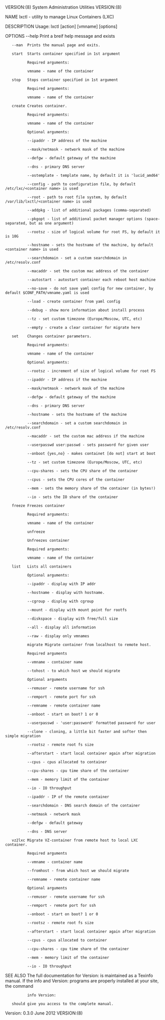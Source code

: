 VERSION:(8)                                                                     System Administration Utilities                                                                     VERSION:(8)

NAME
       lxctl - utility to manage Linux Containers (LXC)

DESCRIPTION
   Usage:
              lxctl [action] [vmname] [options]

OPTIONS
       --help Print a breif help message and exists

       --man  Prints the manual page and exits.

       start  Starts container specified in 1st argument

              Required arguments:

              vmname - name of the container

       stop   Stops container specified in 1st argument

              Required arguments:

              vmname - name of the container

       create Creates container.

              Required arguments:

              vmname - name of the container

              Optional arguments:

              --ipaddr - IP address of the machine

              --mask/netmask - network mask of the machine

              --defgw - default gateway of the machine

              --dns - primary DNS server

              --ostemplate - template name, by default it is 'lucid_amd64'

              --config - path to configuration file, by default /etc/lxc/<container name> is used

              --root - path to root file system, by default /var/lib/lxctl/<container name> is used

              --addpkg - list of additional packages (comma-separated)

              --pkgopt - list of additional packet manager options (space-separated, but as one argument)

              --rootsz - size of logical volume for root FS, by default it is 10G

              --hostname - sets the hostname of the machine, by default <container name> is used

              --searchdomain - set a custom searchdomain in /etc/resolv.conf

              --macaddr - set the custom mac address of the container

              --autostart - autostart container each reboot host machine

              --no-save - do not save yaml config for new container, by default $CONF_PATH/vmname.yaml is used

              --load - create container from yaml config

              --debug - show more information about install process

              --tz - set custom timezone (Europe/Moscow, UTC, etc)

              --empty - create a clear container for migrate here

       set    Changes container parameters.

              Required arguments:

              vmname - name of the container

              Optional arguments:

              --rootsz - increment of size of logical volume for root FS

              --ipaddr - IP address if the machine

              --mask/netmask - network mask of the machine

              --defgw - default gateway of the machine

              --dns - primary DNS server

              --hostname - sets the hostname of the machine

              --searchdomain - set a custom searchdomain in /etc/resolv.conf

              --macaddr - set the custom mac address if the machine

              --userpasswd user:passwd - sets password for given user

              --onboot {yes,no} - makes containet [do not] start at boot

              --tz - set custom timezone (Europe/Moscow, UTC, etc)

              --cpu-shares - sets the CPU share of the container

              --cpus - sets the CPU cores of the container

              --mem - sets the memory share of the container (in bytes!)

              --io - sets the IO share of the container

       freeze Freezes container

              Required arguments:

              vmname - name of the container

              unfreeze

              Unfreezes container

              Required arguments:

              vmname - name of the container

       list   Lists all containers

              Optional arguments:

              --ipaddr - display with IP addr

              --hostname - display with hostname.

              --cgroup - display with cgroup

              --mount - display with mount point for rootfs

              --diskspace - display with free/full size

              --all - display all information

              --raw - display only vmnames

              migrate Migrate container from localhost to remote host.

              Required arguments

              --vmname - container name

              --tohost - to which host we should migrate

              Optional arguments

              --remuser - remote username for ssh

              --remport - remote port for ssh

              --remname - remote container name

              --onboot - start on boot? 1 or 0

              --userpasswd - 'user:password' formatted password for user

              --clone - cloning, a little bit faster and softer then simple migration

              --rootsz - remote root fs size

              --afterstart - start local container again after migration

              --cpus - cpus allocated to container

              --cpu-shares - cpu time share of the container

              --mem - memory limit of the container

              --io - IO throughput

              --ipaddr - IP of the remote container

              --searchdomain - DNS search domain of the container

              --netmask - network mask

              --defgw - default gateway

              --dns - DNS server

       vz2lxc Migrate VZ-container from remote host to local LXC container.

              Required arguments

              --vmname - container name

              --fromhost - from which host we should migrate

              --remname - remote container name

              Optional arguments

              --remuser - remote username for ssh

              --remport - remote port for ssh

              --onboot - start on boot? 1 or 0

              --rootsz - remote root fs size

              --afterstart - start local container again after migration

              --cpus - cpus allocated to container

              --cpu-shares - cpu time share of the container

              --mem - memory limit of the container

              --io - IO throughput

SEE ALSO
       The full documentation for Version: is maintained as a Texinfo manual.  If the info and Version: programs are properly installed at your site, the command

              info Version:

       should give you access to the complete manual.

Version: 0.3.0                                                                             June 2012                                                                                VERSION:(8)
